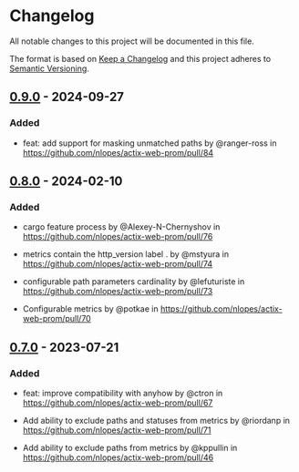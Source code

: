 # Changelog

All notable changes to this project will be documented in this file.

The format is based on [Keep a Changelog] and this project adheres to [Semantic Versioning].

  [Keep a Changelog]: http://keepachangelog.com/en/1.0.0/
  [Semantic Versioning]: http://semver.org/spec/v2.0.0.html

## [0.9.0] - 2024-09-27

### Added
- feat: add support for masking unmatched paths by @ranger-ross in https://github.com/nlopes/actix-web-prom/pull/84

  [0.9.0]: https://github.com/nlopes/actix-web-prom/releases/tag/v0.9.0


## [0.8.0] - 2024-02-10

### Added
- cargo feature process by @Alexey-N-Chernyshov in https://github.com/nlopes/actix-web-prom/pull/76
- metrics contain the http_version label . by @mstyura in https://github.com/nlopes/actix-web-prom/pull/74
- configurable path parameters cardinality by @lefuturiste in https://github.com/nlopes/actix-web-prom/pull/73
- Configurable metrics by @potkae in https://github.com/nlopes/actix-web-prom/pull/70

  [0.8.0]: https://github.com/nlopes/actix-web-prom/releases/tag/v0.8.0


## [0.7.0] - 2023-07-21

### Added
- feat: improve compatibility with anyhow by @ctron in https://github.com/nlopes/actix-web-prom/pull/67
- Add ability to exclude paths and statuses from metrics  by @riordanp in https://github.com/nlopes/actix-web-prom/pull/71
- Add ability to exclude paths from metrics by @kppullin in https://github.com/nlopes/actix-web-prom/pull/46

  [0.7.0]: https://github.com/nlopes/actix-web-prom/releases/tag/v0.7.0
